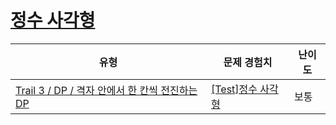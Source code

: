 # [정수 사각형](https://https://en.codetree.ai/trails/complete/curated-cards/test-max-sum-in-grid)

|유형|문제 경험치|난이도|
|---|---|---|
|[Trail 3 / DP / 격자 안에서 한 칸씩 전진하는 DP](https://https://en.codetree.ai/trail-info/novice-high/)|[[Test]정수 사각형](https://https://en.codetree.ai/trails/complete/curated-cards/test-max-sum-in-grid/)|보통|

